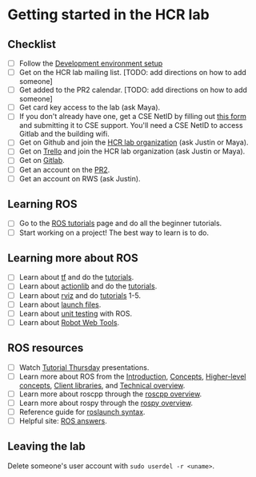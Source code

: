 # Getting started in the HCR lab

## Checklist
- [ ] Follow the [Development environment setup](https://github.com/hcrlab/wiki/tree/master/development_environment_setup)
- [ ] Get on the HCR lab mailing list. [TODO: add directions on how to add someone]
- [ ] Get added to the PR2 calendar.  [TODO: add directions on how to add someone]
- [ ] Get card key access to the lab (ask Maya).
- [ ] If you don't already have one, get a CSE NetID by filling out [this form](https://www.cs.washington.edu/lab/support/accountapp30.pdf) and submitting it to CSE support. You'll need a CSE NetID to access Gitlab and the building wifi.
- [ ] Get on Github and join the [HCR lab organization](https://github.com/hcrlab) (ask Justin or Maya).
- [ ] Get on [Trello](https://trello.com) and join the HCR lab organization (ask Justin or Maya).
- [ ] Get on [Gitlab](https://gitlab.cs.washington.edu/).
- [ ] Get an account on the [PR2](https://github.com/hcrlab/wiki/blob/master/development_environment_setup/pr2.md).
- [ ] Get an account on RWS (ask Justin).

## Learning ROS
- [ ] Go to the [ROS tutorials](http://wiki.ros.org/ROS/Tutorials) page and do all the beginner tutorials.
- [ ] Start working on a project! The best way to learn is to do.

## Learning more about ROS
- [ ] Learn about [tf](http://wiki.ros.org/tf) and do the [tutorials](http://wiki.ros.org/tf/Tutorials).
- [ ] Learn about [actionlib](http://wiki.ros.org/actionlib) and do the [tutorials](http://wiki.ros.org/actionlib/Tutorials).
- [ ] Learn about [rviz](http://wiki.ros.org/rviz) and do [tutorials](http://wiki.ros.org/rviz/Tutorials) 1-5.
- [ ] Learn about [launch files](http://wiki.ros.org/roslaunch).
- [ ] Learn about [unit testing](http://wiki.ros.org/UnitTesting) with ROS.
- [ ] Learn about [Robot Web Tools](http://robotwebtools.org/).

## ROS resources
- [ ] Watch [Tutorial Thursday](https://github.com/hcrlab/wiki#tutorials--presentations) presentations.
- [ ] Learn more about ROS from the [Introduction](http://wiki.ros.org/ROS/Introduction), [Concepts](http://wiki.ros.org/ROS/Concepts), [Higher-level concepts](http://wiki.ros.org/ROS/Higher-Level%20Concepts), [Client libraries](http://wiki.ros.org/Client%20Libraries), and [Technical overview](http://wiki.ros.org/ROS/Technical%20Overview).
- [ ] Learn more about roscpp through the [roscpp overview](http://wiki.ros.org/roscpp/Overview).
- [ ] Learn more about rospy through the [rospy overview](http://wiki.ros.org/rospy/Overview).
- [ ] Reference guide for [roslaunch syntax](http://wiki.ros.org/roslaunch/XML).
- [ ] Helpful site: [ROS answers](http://answers.ros.org/questions/).

## Leaving the lab
Delete someone's user account with `sudo userdel -r <uname>`.
